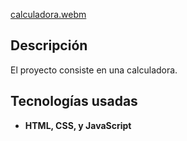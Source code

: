 
[calculadora.webm](https://github.com/user-attachments/assets/f3156d92-29c3-43db-be7d-e9307729fabb)

## Descripción
El proyecto consiste en una calculadora.
## Tecnologías usadas
- **HTML, CSS, y JavaScript**
  

